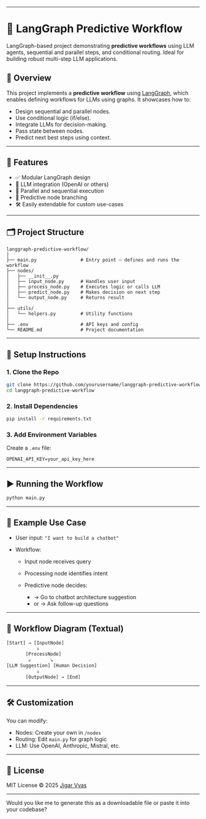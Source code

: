 
---

# 🔁 LangGraph Predictive Workflow

LangGraph-based project demonstrating **predictive workflows** using LLM agents, sequential and parallel steps, and conditional routing. Ideal for building robust multi-step LLM applications.

## 📌 Overview

This project implements a **predictive workflow** using [LangGraph](https://www.langgraph.dev/), which enables defining workflows for LLMs using graphs. It showcases how to:

* Design sequential and parallel nodes.
* Use conditional logic (if/else).
* Integrate LLMs for decision-making.
* Pass state between nodes.
* Predict next best steps using context.

---

## 🚀 Features

* ✅ Modular LangGraph design
* 🤖 LLM integration (OpenAI or others)
* 🔄 Parallel and sequential execution
* 🧠 Predictive node branching
* 🛠️ Easily extendable for custom use-cases

---

## 🗂️ Project Structure

```
langgraph-predictive-workflow/
│
├── main.py                # Entry point – defines and runs the workflow
├── nodes/
│   ├── __init__.py
│   ├── input_node.py      # Handles user input
│   ├── process_node.py    # Executes logic or calls LLM
│   ├── predict_node.py    # Makes decision on next step
│   └── output_node.py     # Returns result
│
├── utils/
│   └── helpers.py         # Utility functions
│
├── .env                   # API keys and config
└── README.md              # Project documentation
```

---

## 🔧 Setup Instructions

### 1. Clone the Repo

```bash
git clone https://github.com/yourusername/langgraph-predictive-workflow.git
cd langgraph-predictive-workflow
```

### 2. Install Dependencies

```bash
pip install -r requirements.txt
```

### 3. Add Environment Variables

Create a `.env` file:

```env
OPENAI_API_KEY=your_api_key_here
```

---

## ▶️ Running the Workflow

```bash
python main.py
```

---

## 🧪 Example Use Case

* User input: `"I want to build a chatbot"`
* Workflow:

  * Input node receives query
  * Processing node identifies intent
  * Predictive node decides:

    * → Go to chatbot architecture suggestion
    * or → Ask follow-up questions

---

## 🔄 Workflow Diagram (Textual)

```txt
[Start] → [InputNode]
           ↓
       [ProcessNode]
        ↙       ↘
[LLM Suggestion] [Human Decision]
           ↓
       [OutputNode] → [End]
```

---

## 🛠️ Customization

You can modify:

* Nodes: Create your own in `/nodes`
* Routing: Edit `main.py` for graph logic
* LLM: Use OpenAI, Anthropic, Mistral, etc.

---

## 📄 License

MIT License © 2025 [Jigar Vyas](https://github.com/jigarvyasidea)

---

Would you like me to generate this as a downloadable file or paste it into your codebase?
